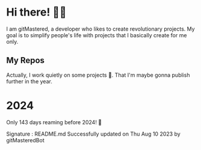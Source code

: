 
# Hi there! 🙋‍♂️
I am gitMastered, a developer who likes to create revolutionary projects.
My goal is to simplify people's life with projects that I basically create for me only.

## My Repos
Actually, I work quietly on some projects 👀. That I'm maybe gonna publish further in the year.

# 2024
Only 143 days reaming before 2024! 🙌

Signature : README.md Successfully updated on Thu Aug 10 2023 by gitMasteredBot

